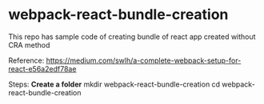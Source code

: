 # webpack-react-bundle-creation
This repo has sample code of creating bundle of react app created without CRA method

Reference: https://medium.com/swlh/a-complete-webpack-setup-for-react-e56a2edf78ae

Steps:
<b>Create a folder</b>
mkdir webpack-react-bundle-creation
cd webpack-react-bundle-creation
